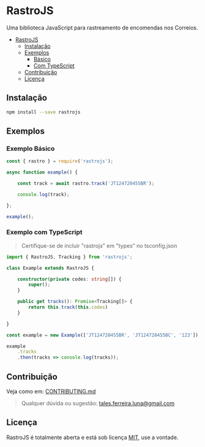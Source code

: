 # RastroJS

Uma biblioteca JavaScript para rastreamento de encomendas nos Correios.

- [RastroJS](#rastrojs)
  - [Instalação](#instalação)
  - [Exemplos](#exemplos)
    - [Básico](#exemplo-básico)
    - [Com TypeScript](#exemplo-com-typescript)
  - [Contribuição](#constribuição)
  - [Licença](#licença)


## Instalação
```sh
npm install --save rastrojs
```

## Exemplos

### Exemplo Básico

```js
const { rastro } = require('rastrojs');

async function example() {

    const track = await rastro.track('JT124720455BR');

    console.log(track);

};

example();

```

### Exemplo com TypeScript

> Certifique-se de incluir "rastrojs" em "types" no tsconfig.json

```typescript
import { RastroJS, Tracking } from 'rastrojs';

class Example extends RastroJS {

    constructor(private codes: string[]) {
        super();
    }

    public get tracks(): Promise<Tracking[]> {
        return this.track(this.codes)
    }

}

const example = new Example(['JT124720455BR', 'JT124720455BC', '123']);

example
    .tracks
    .then(tracks => console.log(tracks));
```

## Contribuição

Veja como em: [CONTRIBUTING.md](./CONTRIBUTING.md)

> Qualquer dúvida ou sugestão: tales.ferreira.luna@gmail.com

## Licença

RastroJS é totalmente aberta e está sob licença [MIT](./LICENSE), use a vontade.
